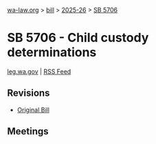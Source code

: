 [wa-law.org](/) > [bill](/bill/) > [2025-26](/bill/2025-26/) > [SB 5706](/bill/2025-26/sb/5706/)

# SB 5706 - Child custody determinations
[leg.wa.gov](https://app.leg.wa.gov/billsummary?BillNumber=5706&Year=2025&Initiative=false) | [RSS Feed](./rss.xml)

## Revisions
* [Original Bill](1/)

## Meetings